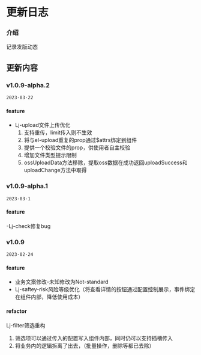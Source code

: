 # 更新日志

### 介绍

记录发版动态


## 更新内容

### v1.0.9-alpha.2
`2023-03-22`
#### feature
- Lj-upload文件上传优化
  1. 支持重传，limit传入则不生效
  2. 将与el-upload重复的prop通过$attrs绑定到组件
  3. 提供一个校验文件的prop，供使用者自主校验
  4. 增加文件类型提示限制
  5. ossUploadData方法移除，提取oss数据在成功返回uploadSuccess和uploadChange方法中取得

### v1.0.9-alpha.1
`2023-03-1`
#### feature
-Lj-check修复bug

### v1.0.9
`2023-02-24`
#### feature
- 业务文案修改-未知修改为Not-standard
- Lj-saftey-risk风险等级优化（将查看详情的按钮通过配置控制展示，事件绑定在组件内部，降低使用成本）
#### refactor
Lj-filter筛选重构
  1. 筛选项可以通过传入的配置写入组件内部，同时仍可以支持插槽传入
  2. 将业务内的逻辑拆离了出去，（批量操作，删除等都已去除） 

